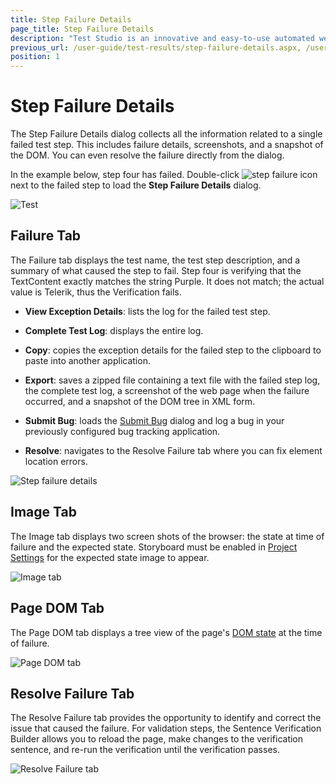 ```yaml
---
title: Step Failure Details
page_title: Step Failure Details
description: "Test Studio is an innovative and easy-to-use automated web, WPF and load testing solution. Test Studio tests support essential technologies like ASP.NET AJAX, Silverlight, PHP and MVC. HTML5, Testing framework, functional testing, performance testing, load testing, exploratory testing, manual testing."
previous_url: /user-guide/test-results/step-failure-details.aspx, /user-guide/test-results/step-failure-details
position: 1
---
```

# Step Failure Details #

The Step Failure Details dialog collects all the information related to a single failed test step. This includes failure details, screenshots, and a snapshot of the DOM. You can even resolve the failure directly from the dialog.


In the example below, step four has failed. Double-click ![step failure icon][1] next to the failed step to load the **Step Failure Details** dialog.

![Test][2]

## Failure Tab ##

The Failure tab displays the test name, the test step description, and a summary of what caused the step to fail. Step four is verifying that the TextContent exactly matches the string Purple. It does not match; the actual value is Telerik, thus the Verification fails.

* **View Exception Details**: lists the log for the failed test step.

* **Complete Test Log**: displays the entire log.

* **Copy**: copies the exception details for the failed step to the clipboard to paste into another application.

* **Export**: saves a zipped file containing a text file with the failed step log, the complete test log, a screenshot of the web page when the failure occurred, and a snapshot of the DOM tree in XML form.

* **Submit Bug**: loads the <a href="/features/integration/bug-tracking/submit-bug" target="_blank">Submit Bug</a> dialog and log a bug in your previously configured bug tracking application.

* **Resolve**: navigates to the Resolve Failure tab where you can fix element location errors.

![Step failure details][3]

## Image Tab ##

The Image tab displays two screen shots of the browser: the state at time of failure and the expected state. Storyboard must be enabled in <a href="/features/project-settings/recording-options" target="_blank">Project Settings</a> for the expected state image to appear.

![Image tab][4]

## Page DOM Tab ##

The Page DOM tab displays a tree view of the page's <a href="/troubleshooting-guide/troubleshooting-tools-tg/using-the-dom-on-failure" target="_blank">DOM state</a> at the time of failure.

![Page DOM tab][5]

## Resolve Failure Tab ##

The Resolve Failure tab provides the opportunity to identify and correct the issue that caused the failure. For validation steps, the Sentence Verification Builder allows you to reload the page, make changes to the verification sentence, and re-run the verification until the verification passes.

![Resolve Failure tab][6]

[1]: /img/getting-started/test-results/step-failure-details/fig1.png
[2]: /img/getting-started/test-results/step-failure-details/fig2.png
[3]: /img/getting-started/test-results/step-failure-details/fig3.png
[4]: /img/getting-started/test-results/step-failure-details/fig4.png
[5]: /img/getting-started/test-results/step-failure-details/fig5.png
[6]: /img/getting-started/test-results/step-failure-details/fig6.png